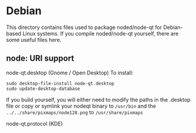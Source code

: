 
Debian
====================
This directory contains files used to package noded/node-qt
for Debian-based Linux systems. If you compile noded/node-qt yourself, there are some useful files here.

## node: URI support ##


node-qt.desktop  (Gnome / Open Desktop)
To install:

	sudo desktop-file-install node-qt.desktop
	sudo update-desktop-database

If you build yourself, you will either need to modify the paths in
the .desktop file or copy or symlink your nodeqt binary to `/usr/bin`
and the `../../share/pixmaps/node128.png` to `/usr/share/pixmaps`

node-qt.protocol (KDE)

